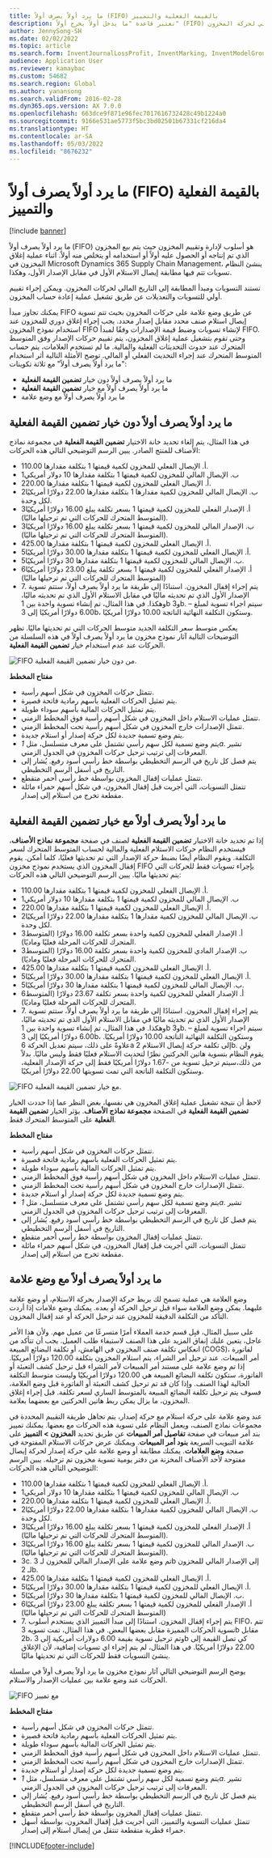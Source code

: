 ```yaml
---
title: ما يرد أولاً يصرف أولاً‬ (FIFO) بالقيمة الفعلية والتمييز
description: تعتبر قاعدة "ما يدخل أولاً يخرج أولاً" (FIFO) إحدى نماذج المخزون التي يتم فيها إصدار عمليات الاستلام الأولى المكتسبة أولاً. تتم تسوية الإصدارات المحدّثة ماليًا من المخزون مقابل عمليات الاستلام التي تم تحديثها ماليًا أولاً إلى المخزون وذلك بالاستناد إلى التاريخ المالي لحركة المخزون.
author: JennySong-SH
ms.date: 02/02/2022
ms.topic: article
ms.search.form: InventJournalLossProfit, InventMarking, InventModelGroup, SalesTable
audience: Application User
ms.reviewer: kamaybac
ms.custom: 54682
ms.search.region: Global
ms.author: yanansong
ms.search.validFrom: 2016-02-28
ms.dyn365.ops.version: AX 7.0.0
ms.openlocfilehash: 663dce9f871e96fec7017616732428c49b1224a0
ms.sourcegitcommit: 9166e531ae5773f5bc3bd02501b67331cf216da4
ms.translationtype: HT
ms.contentlocale: ar-SA
ms.lasthandoff: 05/03/2022
ms.locfileid: "8676232"
---
```

# <a name="fifo-with-physical-value-and-marking"></a>ما يرد أولاً يصرف أولاً‬ (FIFO) بالقيمة الفعلية والتمييز

[!include [banner](../includes/banner.md)]


ما يرد أولاً يصرف أولاً‬ (FIFO) هو أسلوب لإدارة وتقييم المخزون حيث يتم بيع المخزون الذي تم إنتاجه أو الحصول عليه أولاً أو استخدامه أو يتخلص منه أولاً. اثناء عملية إغلاق المخزون في Microsoft Dynamics 365 Supply Chain Management، ينشئ النظام تسويات تتم فيها مطابقة إيصال الاستلام الأول في مقابل الإصدار الأول، وهكذا.

تستند التسويات ومبدأ المطابقة إلى التاريخ المالي لحركات المخزون. ويمكن إجراء تقييم أولي للتسويات والتعديلات عن طريق تشغيل عملية إعادة حساب المخزون.

يمكنك تجاوز مبدأ FIFO عن طريق وضع علامة على حركات المخزون بحيث تتم تسوية إيصال استلام صنف محدد مقابل إصدار محدد. يجب إجراء إغلاق دوري للمخزون عند استخدام نموذج المخزون FIFO لإنشاء تسويات وضبط قيمة الإصدارات وفقًا لمبدأ FIFO. وحتى تقوم بتشغيل عملية إغلاق المخزون، يتم تقييم حركات الإصدار وفق المتوسط المتحرك عند حدوث التحديثات الفعلية والمالية. ما لم تستخدم العلامات، يتم حساب المتوسط المتحرك عند إجراء التحديث الفعلي أو المالي. توضح الأمثلة التالية أثر استخدام ‏‫"ما يرد أولاً يصرف أولاً‬" مع ثلاثة تكوينات:

- ما يرد أولاً يصرف أولاً دون خيار **تضمين القيمة الفعلية**
- ما يرد أولاً يصرف أولاً مع خيار **تضمين القيمة الفعلية**
- ما يرد أولاً يصرف أولاً مع وضع علامة

## <a name="fifo-without-the-include-physical-value-option"></a>ما يرد أولاً يصرف أولاً دون خيار تضمين القيمة الفعلية

في هذا المثال، يتم إلغاء تحديد خانة الاختيار **تضمين القيمة الفعلية** في مجموعة نماذج الأصناف للمنتج الصادر. يبين الرسم التوضيحي التالي هذه الحركات:

- 1أ. الإيصال الفعلي للمخزون لكمية قيمتها 1 بتكلفة مقدارها 10.00.
- 1ب. الإيصال المالي للمخزون لكمية قيمتها 1 بتكلفة مقدارها 10 دولار أمريكي
- 2أ. الإيصال الفعلي للمخزون لكمية قيمتها 1 بتكلفة مقدارها 20.00.
- 2ب. الإيصال المالي للمخزون لكمية مقدارها 1 بتكلفة مقدارها 22.00 دولارًا أمريكيًا لكل وحدة.
- 3أ. الإصدار الفعلي للمخزون لكمية قيمتها 1 بسعر تكلفة يبلغ 16.00 دولارًا أمريكيًا (المتوسط المتحرك للحركات التي تم ترحيلها ماليًا).
- 3ب. الإصدار المالي للمخزون لكمية قيمتها 1 بسعر تكلفة يبلغ 16.00 دولارًا أمريكيًا (المتوسط المتحرك للحركات التي تم ترحيلها ماليًا).
- 4أ. الإيصال الفعلي للمخزون لكمية قيمتها 1 بتكلفة مقدارها 25.00.
- 5أ. الإيصال الفعلي للمخزون لكمية قيمتها 1 بتكلفة مقدارها 30.00 دولارًا أمريكيًا.
- 5ب. الإيصال المالي للمخزون لكمية قيمتها 1 بتكلفة مقدارها 30 دولارًا أمريكيًا.
- 6أ. الإصدار الفعلي للمخزون لكمية قيمتها 1 بسعر تكلفة يبلغ 23.00 دولارًا أمريكيًا (المتوسط المتحرك للحركات التي تم ترحيلها ماليًا)
- 7\. يتم إجراء إقفال المخزون. استنادًا إلى طريقة ما يرد أولاً يصرف أولاً، ستتم تسوية الإصدار الأول الذي تم تحديثه ماليًا في مقابل الاستلام الأول الذي تم تحديثه ماليًا، وهكذا. في هذا المثال، تم إنشاء تسوية واحدة بين 1b و3b. سيتم اجراء تسوية لمبلغ –6.00 دولارًا أمريكيًا إلى 3b، وستكون التكلفة النهائية الناتجة 10.00 دولارًا أمريكيًا.

يعكس متوسط سعر التكلفة الجديد متوسط الحركات التي تم تحديثها ماليًا. تظهر التوضيحات التالية آثار نموذج مخزون ما يرد أولاً يصرف أولاً‬ في هذه السلسلة من الحركات عند عدم استخدام خيار **تضمين القيمة الفعلية**.

![FIFO من دون خيار تضمين القيمة الفعلية.](./media/fifo-without-include-physical-value.png)

**مفتاح المخطط**

- تتمثل حركات المخزون في شكل أسهم رأسية.
- يتم تمثيل الحركات الفعلية بأسهم رمادية فاتحة قصيرة.
- يتم تمثيل الحركات المالية بأسهم سوداء طويلة.
- تتمثل عمليات الاستلام داخل المخزون في شكل أسهم رأسية فوق المخطط الزمني.
- تتمثل الإصدارات خارج المخزون في شكل أسهم رأسية تحت المخطط الزمني.
- يتم وضع تسمية جديدة لكل حركة إصدار أو استلام جديدة.
- يتم وضع تسمية لكل سهم رأسي تشتمل على معرف متسلسل، مثل *1a*. تشير المعرفات إلى ترتيب ترحيل حركات المخزون في الجدول الزمني.
- يتم فصل كل تاريخ في الرسم التخطيطي بواسطة خط رأسي أسود رفيع. يُشار إلى التاريخ في أسفل الرسم التخطيطي.
- تتمثل عمليات إقفال المخزون بواسطة خط رأسي أحمر متقطع.
- تتمثل التسويات، التي أجريت قبل إقفال المخزون، في شكل أسهم حمراء مائلة مقطعة تخرج من استلام إلى إصدار.

## <a name="fifo-with-the-include-physical-value-option"></a>ما يرد أولاً يصرف أولاً مع خيار تضمين القيمة الفعلية

إذا تم تحديد خانة الاختيار **تضمين القيمة الفعلية** لصنف في صفحة **مجموعة نماذج الأصناف**، فيستخدم النظام حركات الاستلام الفعلية والمالية لحساب المتوسط المتحرك لسعر التكلفة. ويقوم النظام أيضًا بضبط حركة الإصدار التي تم تحديثها فعليُا، كلما أمكن. يقوم إقفال المخزون الذي يستخدم نموذج مخزون FIFO بإجراء تسويات فقط للحركات التي يتم تحديثها ماليًا. يبين الرسم التوضيحي التالي هذه الحركات:

- 1أ. الإيصال الفعلي للمخزون لكمية قيمتها 1 بتكلفة مقدارها 10.00.
- 1ب. الإيصال المالي للمخزون لكمية قيمتها 1 بتكلفة مقدارها 10 دولار أمريكي
- 2أ. الإيصال الفعلي للمخزون لكمية قيمتها 1 بتكلفة مقدارها 20.00.
- 2ب. الإيصال المالي للمخزون لكمية مقدارها 1 بتكلفة مقدارها 22.00 دولارًا أمريكيًا لكل وحدة.
- 3أ. الإصدار الفعلي للمخزون لكمية واحدة بسعر تكلفة 16.00 دولارًا (المتوسط المتحرك للحركات المرحلة فعليًا وماديًا).
- 3ب. الإصدار المادي للمخزون لكمية واحدة بسعر تكلفة 16.00 دولارًا (المتوسط المتحرك للحركات المرحلة فعليًا وماديًا).
- 4أ. الإيصال الفعلي للمخزون لكمية قيمتها 1 بتكلفة مقدارها 25.00.
- 5أ. الإيصال الفعلي للمخزون لكمية قيمتها 1 بتكلفة مقدارها 30.00 دولارًا أمريكيًا.
- 5ب. الإيصال المالي للمخزون لكمية قيمتها 1 بتكلفة مقدارها 30 دولارًا أمريكيًا.
- 6أ. الإصدار الفعلي للمخزون لكمية واحدة بسعر تكلفة 23.67 دولارًا (المتوسط المتحرك للحركات المرحلة فعليًا وماديًا).
- 7\. يتم إجراء إقفال المخزون. استنادًا إلى طريقة ما يرد أولاً يصرف أولاً، ستتم تسوية الإصدار الأول الذي تم تحديثه ماليًا في مقابل الاستلام الأول الذي تم تحديثه ماليًا، وهكذا. في هذا المثال، تم إنشاء تسوية واحدة بين 1b و3b. سيتم اجراء تسوية لمبلغ –6.00 دولارًا أمريكيًا إلى 3b، وستكون التكلفة النهائية الناتجة 10.00 دولارًا أمريكيًا. علاوةً على ذلك، سيتم تعديل الحركة 6a إلى تكلفة حركة إيصال الاستلام 2b. ولن يقوم النظام بتسوية هاتين الحركتين نظرًا لتحديث الاستلام فعليًا فقط وليس ماليًا. بدلاً من ذلك،سيتم ترحيل تسوية من -1.67 دولارًا أمريكيًا فقط إلى حركة الإصدار الفعلية، وستكون التكلفة الناتجة التي تمت تسويتها 22.00 دولارًا أمريكيًا.

![FIFO مع خيار تضمين القيمة الفعلية.](./media/fifo-with-include-physical-value.png)

لاحظ أن نتيجة تشغيل عملية إغلاق المخزون هي نفسها، بغض النظر عما إذا حددت الخيار **تضمين القيمة الفعلية** في الصفحة **مجموعة نماذج الأصناف**. يؤثر الخيار **تضمين القيمة الفعلية** على المتوسط المتحرك فقط.

**مفتاح المخطط**

- تتمثل حركات المخزون في شكل أسهم رأسية.
- يتم تمثيل الحركات الفعلية بأسهم رمادية فاتحة قصيرة.
- يتم تمثيل الحركات المالية بأسهم سوداء طويلة.
- تتمثل عمليات الاستلام داخل المخزون في شكل أسهم رأسية فوق المخطط الزمني.
- تتمثل الإصدارات خارج المخزون في شكل أسهم رأسية تحت المخطط الزمني.
- يتم وضع تسمية جديدة لكل حركة إصدار أو استلام جديدة.
- يتم وضع تسمية لكل سهم رأسي تشتمل على معرف متسلسل، مثل *1a*. تشير المعرفات إلى ترتيب ترحيل حركات المخزون في الجدول الزمني.
- يتم فصل كل تاريخ في الرسم التخطيطي بواسطة خط رأسي أسود رفيع. يُشار إلى التاريخ في أسفل الرسم التخطيطي.
- تتمثل عمليات إقفال المخزون بواسطة خط رأسي أحمر متقطع.
- تتمثل التسويات، التي أجريت قبل إقفال المخزون، في شكل أسهم حمراء مائلة مقطعة تخرج من استلام إلى إصدار.

## <a name="fifo-with-marking"></a>ما يرد أولاً يصرف أولاً مع وضع علامة

وضع العلامة هي عملية تسمح لك بربط حركة الإصدار بحركة الاستلام، أو وضع علامة عليهما. يمكن وضع العلامة سواء قبل ترحيل الحركة أو بعده. يمكنك وضع علامات إذا أردت التأكد من التكلفة الدقيقة للمخزون عند ترحيل الحركة أو عند إقفال المخزون.

على سبيل المثال، قبِل قسم خدمة العملاء أمرًا متسرعًا من عميل مهم. ولأن هذا الأمر عاجل، يتعين عليك إنفاق المزيد على هذا الصنف لاستيفاء طلب العميل. يجب أن تتأكد من انعكاس تكلفة صنف المخزون في الهامش، أو تكلفة البضائع المبيعة (COGS)، لفاتورة أمر المبيعات. عند ترحيل أمر الشراء، يتم استلام المخزون بتكلفة 120.00 دولارًا أمريكيًا. إذا تم وضع علامة على مستند أمر المبيعات لأمر الشراء قبل ترحيل كشف التعبئة أو الفاتورة، ستكون تكلفة البضائع المبيعة هي 120.00 دولارًا أمريكيًا وليست متوسط التكلفة الحالية لهذا الصنف. وإذا كان قد تم ترحيل كشف التعبئة أو الفاتورة قبل وضع العلامة، فسوف يتم ترحيل تكلفة البضائع المبيعة بالمتوسط الساري لسعر تكلفة. قبل إجراء إغلاق المخزون، ما يزال يمكن ربط هاتين الحركتين مع بعضهما بعلامة.

عند وضع علامة على حركة استلام مع حركة إصدار، يتم تجاهل طريقة التقييم المحددة في مجموعات نماذج الصنف، ويعمل النظام على تسوية هذه الحركات مع بعضها. يمكنك تمييز بند أمر مبيعات في صفحة **تفاصيل أمر المبيعات** عن طريق تحديد **المخزون \> التمييز** على علامة التبويب السريعة **بنود أمر المبيعات**. ويمكنك عرض حركات الاستلام المفتوحة في صفحة **وضع العلامات**. يمكنك مطابقة أو وضع علامة على حركة إصدار لحركة إيصال مفتوحة لأحد الأصناف المخزنة من دفتر يومية تسوية مخزون تم ترحيله. يبين الرسم التوضيحي التالي هذه الحركات:

- 1أ. الإيصال الفعلي للمخزون لكمية قيمتها 1 بتكلفة مقدارها 10.00.
- 1ب. الإيصال المالي للمخزون لكمية قيمتها 1 بتكلفة مقدارها 10 دولار أمريكي
- 2أ. الإيصال الفعلي للمخزون لكمية قيمتها 1 بتكلفة مقدارها 20.00.
- 2ب. الإيصال المالي للمخزون لكمية مقدارها 1 بتكلفة مقدارها 22.00 دولارًا أمريكيًا لكل وحدة.
- 3أ. الإصدار الفعلي للمخزون لكمية قيمتها 1 بسعر تكلفة يبلغ 16.00 دولارًا أمريكيًا (المتوسط المتحرك للحركات التي تم ترحيلها ماليًا).
- 3ب. الإصدار المالي للمخزون لكمية قيمتها 1 بسعر تكلفة يبلغ 16.00 دولارًا أمريكيًا (المتوسط المتحرك للحركات التي تم ترحيلها ماليًا).
- 3c. تم وضع علامة على الإصدار المالي للمخزون لـ 3b إلى الإصدار المالي للمخزون لـ 2b.
- 4أ. الإيصال الفعلي للمخزون لكمية قيمتها 1 بتكلفة مقدارها 25.00.
- 5أ. الإيصال الفعلي للمخزون لكمية قيمتها 1 بتكلفة مقدارها 30.00 دولارًا أمريكيًا.
- 5ب. الإيصال المالي للمخزون لكمية قيمتها 1 بتكلفة مقدارها 30 دولارًا أمريكيًا.
- 6أ. الإصدار الفعلي للمخزون لكمية قيمتها 1 بسعر تكلفة يبلغ 23.00 دولارًا أمريكيًا (المتوسط المتحرك للحركات التي تم ترحيلها ماليًا)
- 7\. يتم إجراء إقفال المخزون. استنادًا إلى مبدأ التمييز الذي يستخدم أسلوب FIFO، تتم تسوية الحركات المميزة مقابل بعضها البعض. في هذا المثال، تمت تسويه 3b مقابل 2b، وتم ترحيل تسوية بقيمة 6.00 دولارات أمريكية إلى 3b كي تصل القيمة إلى 22.00 دولارًا أمريكيًا. في هذا المثال، لم يتم إجراء اي تسويات إضافية، لأن الإغلاق ينشئ التسويات فقط للحركات التي تم تحديثها ماليًا.

يوضح الرسم التوضيحي التالي آثار نموذج مخزون ما يرد أولاً يصرف أولاً في سلسلة الحركات عند وضع علامة بين عمليات الإصدار والاستلام.

![FIFO مع تمييز](./media/fifo-with-marking.png)

**مفتاح المخطط**

- تتمثل حركات المخزون في شكل أسهم رأسية.
- يتم تمثيل الحركات الفعلية بأسهم رمادية فاتحة قصيرة.
- يتم تمثيل الحركات المالية بأسهم سوداء طويلة.
- تتمثل عمليات الاستلام داخل المخزون في شكل أسهم رأسية فوق المخطط الزمني.
- تتمثل الإصدارات خارج المخزون في شكل أسهم رأسية تحت المخطط الزمني.
- يتم وضع تسمية جديدة لكل حركة إصدار أو استلام جديدة.
- يتم وضع تسمية لكل سهم رأسي تشتمل على معرف متسلسل، مثل *1a*. تشير المعرفات إلى ترتيب ترحيل حركات المخزون في الجدول الزمني.
- يتم فصل كل تاريخ في الرسم التخطيطي بواسطة خط رأسي أسود رفيع. يُشار إلى التاريخ في أسفل الرسم التخطيطي.
- تتمثل عمليات إقفال المخزون بواسطة خط رأسي أحمر متقطع.
- تتمثل عمليات التسوية والتمييز، التي أجريت قبل إقفال المخزون، بواسطة أسهل حمراء قطرية متقطعة تنتقل من إيصال استلام إلى إصدار.

[!INCLUDE[footer-include](../../includes/footer-banner.md)]
